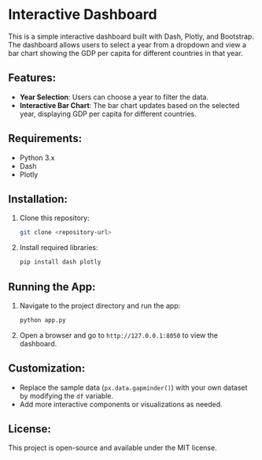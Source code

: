 # Interactive Dashboard

This is a simple interactive dashboard built with Dash, Plotly, and Bootstrap. The dashboard allows users to select a year from a dropdown and view a bar chart showing the GDP per capita for different countries in that year.

## Features:
- **Year Selection**: Users can choose a year to filter the data.
- **Interactive Bar Chart**: The bar chart updates based on the selected year, displaying GDP per capita for different countries.

## Requirements:
- Python 3.x
- Dash
- Plotly

## Installation:

1. Clone this repository:
    ```bash
    git clone <repository-url>
    ```

2. Install required libraries:
    ```bash
    pip install dash plotly
    ```

## Running the App:

1. Navigate to the project directory and run the app:
    ```bash
    python app.py
    ```

2. Open a browser and go to `http://127.0.0.1:8050` to view the dashboard.

## Customization:
- Replace the sample data (`px.data.gapminder()`) with your own dataset by modifying the `df` variable.
- Add more interactive components or visualizations as needed.

## License:
This project is open-source and available under the MIT license.
